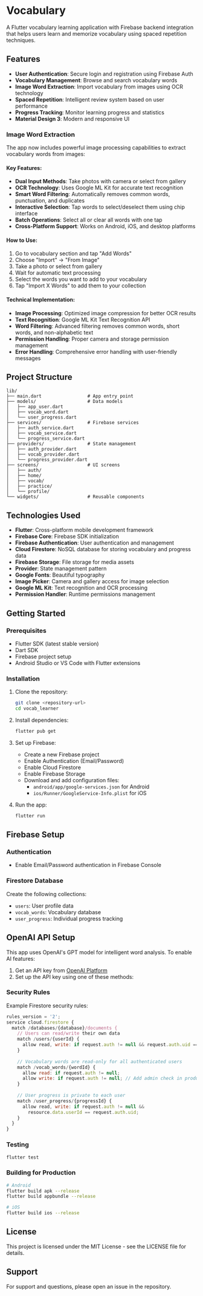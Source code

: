 # Vocabulary
A Flutter vocabulary learning application with Firebase backend integration that helps users learn and memorize vocabulary using spaced repetition techniques.

## Features

- **User Authentication**: Secure login and registration using Firebase Auth
- **Vocabulary Management**: Browse and search vocabulary words
- **Image Word Extraction**: Import vocabulary from images using OCR technology
- **Spaced Repetition**: Intelligent review system based on user performance
- **Progress Tracking**: Monitor learning progress and statistics
- **Material Design 3**: Modern and responsive UI

### Image Word Extraction

The app now includes powerful image processing capabilities to extract vocabulary words from images:

#### Key Features:
- **Dual Input Methods**: Take photos with camera or select from gallery
- **OCR Technology**: Uses Google ML Kit for accurate text recognition
- **Smart Word Filtering**: Automatically removes common words, punctuation, and duplicates
- **Interactive Selection**: Tap words to select/deselect them using chip interface
- **Batch Operations**: Select all or clear all words with one tap
- **Cross-Platform Support**: Works on Android, iOS, and desktop platforms

#### How to Use:
1. Go to vocabulary section and tap "Add Words"
2. Choose "Import" → "From Image"
3. Take a photo or select from gallery
4. Wait for automatic text processing
5. Select the words you want to add to your vocabulary
6. Tap "Import X Words" to add them to your collection

#### Technical Implementation:
- **Image Processing**: Optimized image compression for better OCR results
- **Text Recognition**: Google ML Kit Text Recognition API
- **Word Filtering**: Advanced filtering removes common words, short words, and non-alphabetic text
- **Permission Handling**: Proper camera and storage permission management
- **Error Handling**: Comprehensive error handling with user-friendly messages

## Project Structure

```
lib/
├── main.dart                 # App entry point
├── models/                   # Data models
│   ├── app_user.dart
│   ├── vocab_word.dart
│   └── user_progress.dart
├── services/                 # Firebase services
│   ├── auth_service.dart
│   ├── vocab_service.dart
│   └── progress_service.dart
├── providers/                # State management
│   ├── auth_provider.dart
│   ├── vocab_provider.dart
│   └── progress_provider.dart
├── screens/                  # UI screens
│   ├── auth/
│   ├── home/
│   ├── vocab/
│   ├── practice/
│   └── profile/
└── widgets/                  # Reusable components
```

## Technologies Used

- **Flutter**: Cross-platform mobile development framework
- **Firebase Core**: Firebase SDK initialization
- **Firebase Authentication**: User authentication and management
- **Cloud Firestore**: NoSQL database for storing vocabulary and progress data
- **Firebase Storage**: File storage for media assets
- **Provider**: State management pattern
- **Google Fonts**: Beautiful typography
- **Image Picker**: Camera and gallery access for image selection
- **Google ML Kit**: Text recognition and OCR processing
- **Permission Handler**: Runtime permissions management

## Getting Started

### Prerequisites

- Flutter SDK (latest stable version)
- Dart SDK
- Firebase project setup
- Android Studio or VS Code with Flutter extensions

### Installation

1. Clone the repository:
   ```bash
   git clone <repository-url>
   cd vocab_learner
   ```

2. Install dependencies:
   ```bash
   flutter pub get
   ```

3. Set up Firebase:
   - Create a new Firebase project
   - Enable Authentication (Email/Password)
   - Enable Cloud Firestore
   - Enable Firebase Storage
   - Download and add configuration files:
     - `android/app/google-services.json` for Android
     - `ios/Runner/GoogleService-Info.plist` for iOS

4. Run the app:
   ```bash
   flutter run
   ```

## Firebase Setup

### Authentication
- Enable Email/Password authentication in Firebase Console

### Firestore Database
Create the following collections:
- `users`: User profile data
- `vocab_words`: Vocabulary database
- `user_progress`: Individual progress tracking

## OpenAI API Setup

This app uses OpenAI's GPT model for intelligent word analysis. To enable AI features:

1. Get an API key from [OpenAI Platform](https://platform.openai.com/account/api-keys)
2. Set up the API key using one of these methods:

### Security Rules
Example Firestore security rules:
```javascript
rules_version = '2';
service cloud.firestore {
  match /databases/{database}/documents {
    // Users can read/write their own data
    match /users/{userId} {
      allow read, write: if request.auth != null && request.auth.uid == userId;
    }
    
    // Vocabulary words are read-only for all authenticated users
    match /vocab_words/{wordId} {
      allow read: if request.auth != null;
      allow write: if request.auth != null; // Add admin check in production
    }
    
    // User progress is private to each user
    match /user_progress/{progressId} {
      allow read, write: if request.auth != null && 
        resource.data.userId == request.auth.uid;
    }
  }
}
```

### Testing
```bash
flutter test
```

### Building for Production
```bash
# Android
flutter build apk --release
flutter build appbundle --release

# iOS
flutter build ios --release
```

## License

This project is licensed under the MIT License - see the LICENSE file for details.

## Support

For support and questions, please open an issue in the repository.
